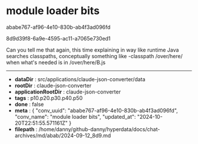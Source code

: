 # module loader bits

ababe767-af96-4e10-830b-ab4f3ad096fd

8d9d39f8-6a9e-4595-ac11-a7065e730ed1

Can you tell me that again, this time explaining in way like runtime Java searches classpaths, conceptually something like -classpath /over/here/ when what's needed is in /over/here/B.js

---

* **dataDir** : src/applications/claude-json-converter/data
* **rootDir** : claude-json-converter
* **applicationRootDir** : claude-json-converter
* **tags** : p10.p20.p30.p40.p50
* **done** : false
* **meta** : {
  "conv_uuid": "ababe767-af96-4e10-830b-ab4f3ad096fd",
  "conv_name": "module loader bits",
  "updated_at": "2024-10-20T22:51:55.571161Z"
}
* **filepath** : /home/danny/github-danny/hyperdata/docs/chat-archives/md/abab/2024-09-12_8d9.md